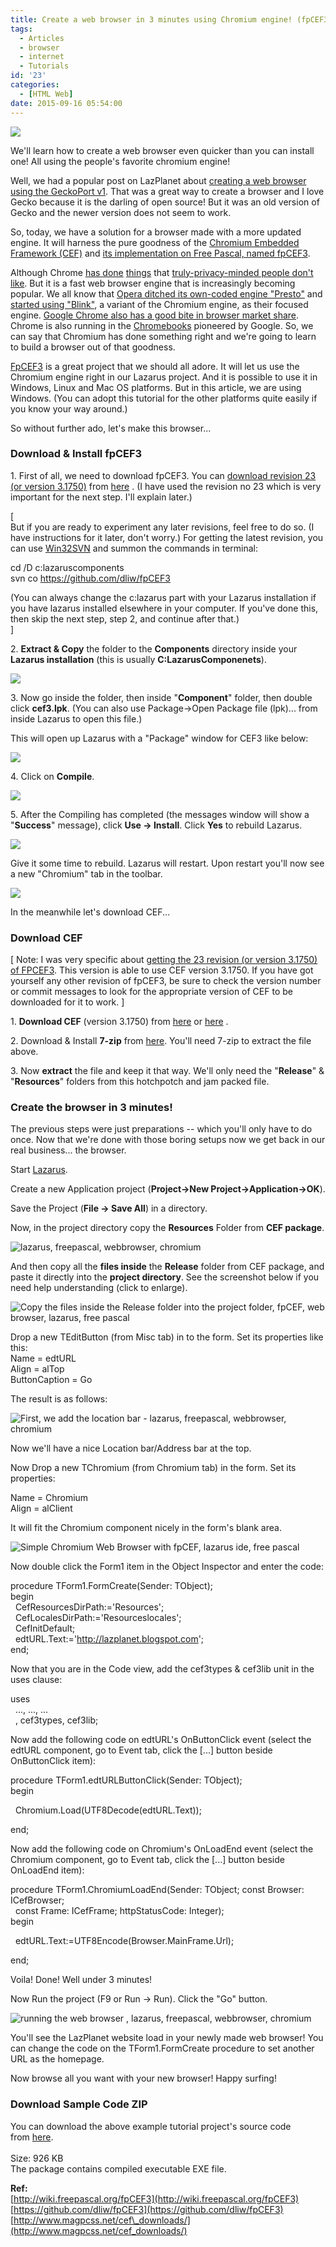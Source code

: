 ```yaml
---
title: Create a web browser in 3 minutes using Chromium engine! (fpCEF3)
tags:
  - Articles
  - browser
  - internet
  - Tutorials
id: '23'
categories:
  - [HTML Web]
date: 2015-09-16 05:54:00
---
```


![](create-web-browser-in-3-minutes-using/thumb-lazarus-chrome-webbrowser-1.jpg)

We'll learn how to create a web browser even quicker than you can install one! All using the people's favorite chromium engine!
<!-- more -->
  
Well, we had a popular post on LazPlanet about [creating a web browser using the GeckoPort v1](http://localhost/wp-lazplanet/2013/10/29/create-a-web-browser-in-lazarus-with-gecko-part-1/). That was a great way to create a browser and I love Gecko because it is the darling of open source! But it was an old version of Gecko and the newer version does not seem to work.  
  
So, today, we have a solution for a browser made with a more updated engine. It will harness the pure goodness of the [Chromium Embedded Framework (CEF)](https://bitbucket.org/chromiumembedded/cef) and [its implementation on Free Pascal, named fpCEF3](http://wiki.freepascal.org/fpCEF3).  
  
Although Chrome [has done](http://www.forbes.com/sites/anthonykosner/2012/08/02/googles-new-chrome-browser-can-take-over-your-webcam-should-you-be-scared/) [things](http://www.dailymail.co.uk/sciencetech/article-2544539/Is-Chrome-spying-YOU-Cyber-criminals-use-Google-browsers-voice-recognition-software-listen-conversations.html) that [truly-privacy-minded people don't like](https://www.privateinternetaccess.com/blog/2015/06/google-chrome-listening-in-to-your-room-shows-the-importance-of-privacy-defense-in-depth/). But it is a fast web browser engine that is increasingly becoming popular. We all know that [Opera ditched its own-coded engine "Presto"](http://readwrite.com/2013/02/13/browser-maker-opera-ditches-presto-in-favor-of-webkit#!) and [started using "Blink"](http://webscripts.softpedia.com/blog/Opera-Will-Use-Google-s-Blink-Not-WebKit-Like-It-Announced-Initially-342806.shtml), a variant of the Chromium engine, as their focused engine. [Google Chrome also has a good bite in browser market share](https://en.wikipedia.org/wiki/Usage_share_of_web_browsers#Summary_tables). Chrome is also running in the [Chromebooks](https://en.wikipedia.org/wiki/ChromeBook) pioneered by Google. So, we can say that Chromium has done something right and we're going to learn to build a browser out of that goodness.  
  
[FpCEF3](https://github.com/dliw/fpCEF3) is a great project that we should all adore. It will let us use the Chromium engine right in our Lazarus project. And it is possible to use it in Windows, Linux and Mac OS platforms. But in this article, we are using Windows. (You can adopt this tutorial for the other platforms quite easily if you know your way around.)  
  
So without further ado, let's make this browser...  
  
  

### Download & Install fpCEF3

1\. First of all, we need to download fpCEF3. You can [download revision 23 (or version 3.1750)](https://github.com/dliw/fpCEF3/releases) from [here](https://github.com/dliw/fpCEF3/archive/v3.1750.zip) . (I have used the revision no 23 which is very important for the next step. I'll explain later.)  
  
\[  
But if you are ready to experiment any later revisions, feel free to do so. (I have instructions for it later, don't worry.) For getting the latest revision, you can use [Win32SVN](http://sourceforge.net/projects/win32svn/) and summon the commands in terminal:  
  

cd /D c:lazaruscomponents  
svn co https://github.com/dliw/fpCEF3

  
(You can always change the c:lazarus part with your Lazarus installation if you have lazarus installed elsewhere in your computer. If you've done this, then skip the next step, step 2, and continue after that.)  
\]  
  
2\. **Extract & Copy** the folder to the **Components** directory inside your **Lazarus installation** (this is usually **C:LazarusComponenets**).  
  

![](create-web-browser-in-3-minutes-using/CEF-browser-in-Lazarus-1.gif)

  
  
3\. Now go inside the folder, then inside "**Component**" folder, then double click **cef3.lpk**. (You can also use Package->Open Package file (lpk)... from inside Lazarus to open this file.)  
  
This will open up Lazarus with a "Package" window for CEF3 like below:  
  

![](create-web-browser-in-3-minutes-using/CEF-browser-in-Lazarus-2.gif)

  
  
4\. Click on **Compile**.  
  

![](create-web-browser-in-3-minutes-using/CEF-browser-in-Lazarus-3.gif)

  
5\. After the Compiling has completed (the messages window will show a "**Success**" message), click **Use -> Install**. Click **Yes** to rebuild Lazarus.  
  

![](create-web-browser-in-3-minutes-using/CEF-browser-in-Lazarus-4.gif)

  
Give it some time to rebuild. Lazarus will restart. Upon restart you'll now see a new "Chromium" tab in the toolbar.  
  

![](create-web-browser-in-3-minutes-using/CEF-browser-in-Lazarus-5.gif)

  
  
In the meanwhile let's download CEF...  
  

### Download CEF

\[ Note: I was very specific about [getting the 23 revision (or version 3.1750) of FPCEF3](https://github.com/dliw/fpCEF3/releases). This version is able to use CEF version 3.1750. If you have got yourself any other revision of fpCEF3, be sure to check the version number or commit messages to look for the appropriate version of CEF to be downloaded for it to work. \]  
  
1\. **Download CEF** (version 3.1750) from [here](http://www.magpcss.net/cef_downloads/index.php?file=cef_binary_3.1750.1738_windows32.7z) or [here](https://cefbuilds.com/) .  
  
2\. Download & Install **7-zip** from [here](http://www.7-zip.org/). You'll need 7-zip to extract the file above.  
  
3\. Now **extract** the file and keep it that way. We'll only need the "**Release**" & "**Resources**" folders from this hotchpotch and jam packed file.  
  

### Create the browser in 3 minutes!

The previous steps were just preparations -- which you'll only have to do once. Now that we're done with those boring setups now we get back in our real business... the browser.  
  
Start [Lazarus](http://www.lazarus-ide.org/).  
  
Create a new Application project (**Project->New Project->Application->OK**).  
  
Save the Project (**File -> Save All**) in a directory.  
  
Now, in the project directory copy the **Resources** Folder from **CEF package**.  
  

![lazarus, freepascal, webbrowser, chromium](create-web-browser-in-3-minutes-using/CEF-browser-in-Lazarus-6.gif "lazarus, freepascal, webbrowser, chromium")

  
And then copy all the **files inside** the **Release** folder from CEF package, and paste it directly into the **project directory**. See the screenshot below if you need help understanding (click to enlarge).  
  

![Copy the files inside the Release folder into the project folder, fpCEF, web browser, lazarus, free pascal](create-web-browser-in-3-minutes-using/CEF-browser-in-Lazarus-7.jpg "Copy the files inside the Release folder into the project folder, fpCEF, web browser, lazarus, free pascal")

  
Drop a new TEditButton (from Misc tab) in to the form. Set its properties like this:  
Name = edtURL  
Align = alTop  
ButtonCaption = Go  
  
The result is as follows:  
  

![First, we add the location bar - lazarus, freepascal, webbrowser, chromium](create-web-browser-in-3-minutes-using/CEF-browser-in-Lazarus-8.gif "First, we add the location bar - lazarus, freepascal, webbrowser, chromium")

  
Now we'll have a nice Location bar/Address bar at the top.  
  
Now Drop a new TChromium (from Chromium tab) in the form. Set its properties:  
  
Name = Chromium  
Align = alClient  
  
It will fit the Chromium component nicely in the form's blank area.  
  

![Simple Chromium Web Browser with fpCEF, lazarus ide, free pascal](create-web-browser-in-3-minutes-using/CEF-browser-in-Lazarus-9.gif "Simple Chromium Web Browser with fpCEF, lazarus ide, free pascal")

  
  
Now double click the Form1 item in the Object Inspector and enter the code:  
  

procedure TForm1.FormCreate(Sender: TObject);  
begin  
  CefResourcesDirPath:='Resources';  
  CefLocalesDirPath:='Resourceslocales';  
  CefInitDefault;  
  edtURL.Text:='http://lazplanet.blogspot.com';  
end;

  
Now that you are in the Code view, add the cef3types & cef3lib unit in the uses clause:  
  

uses  
  ..., ..., ...  
  , cef3types, cef3lib;

  
Now add the following code on edtURL's OnButtonClick event (select the edtURL component, go to Event tab, click the \[...\] button beside OnButtonClick item):  
  

procedure TForm1.edtURLButtonClick(Sender: TObject);  
begin  
  
  Chromium.Load(UTF8Decode(edtURL.Text));  
  
end;

  
Now add the following code on Chromium's OnLoadEnd event (select the Chromium component, go to Event tab, click the \[...\] button beside OnLoadEnd item):  
  

procedure TForm1.ChromiumLoadEnd(Sender: TObject; const Browser: ICefBrowser;  
  const Frame: ICefFrame; httpStatusCode: Integer);  
begin  
  
  edtURL.Text:=UTF8Encode(Browser.MainFrame.Url);  
  
end;

  
Voila! Done! Well under 3 minutes!  
  
Now Run the project (F9 or Run -> Run). Click the "Go" button.  
  

![running the web browser , lazarus, freepascal, webbrowser, chromium](create-web-browser-in-3-minutes-using/CEF-browser-in-Lazarus-10.gif "running the web browser , lazarus, freepascal, webbrowser, chromium")

  
You'll see the LazPlanet website load in your newly made web browser! You can change the code on the TForm1.FormCreate procedure to set another URL as the homepage.  
  
Now browse all you want with your new browser! Happy surfing!  
  

### Download Sample Code ZIP

You can download the above example tutorial project's source code from [here](https://db.tt/MWPFjW2v).  
[](https://drive.google.com/uc?export=download&id=0B9WrDtlrEzlSUncyc3Q0MWUyU2c)  
Size: 926 KB  
The package contains compiled executable EXE file.  
  
**Ref:**  
[http://wiki.freepascal.org/fpCEF3](http://wiki.freepascal.org/fpCEF3)  
[https://github.com/dliw/fpCEF3](https://github.com/dliw/fpCEF3)  
[http://www.magpcss.net/cef\_downloads/](http://www.magpcss.net/cef_downloads/)